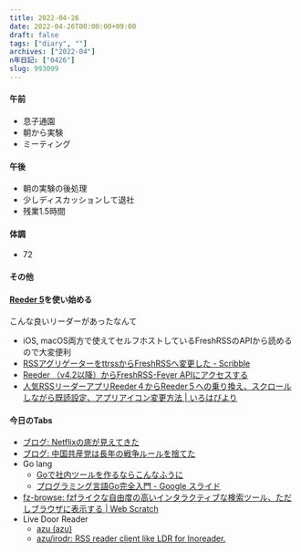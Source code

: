 ```yaml
---
title: 2022-04-26
date: 2022-04-26T00:00:00+09:00
draft: false
tags: ["diary", ""]
archives: ["2022-04"]
n年日記: ["0426"]
slug: 993099
---
```

#### 午前
- 息子通園
- 朝から実験
- ミーティング
#### 午後
- 朝の実験の後処理
- 少しディスカッションして退社
- 残業1.5時間
#### 体調
- 72
#### その他
#### [Reeder 5](https://reederapp.com/)を使い始める
こんな良いリーダーがあったなんて
- iOS, macOS両方で使えてセルフホストしているFreshRSSのAPIから読めるので大変便利
- [RSSアグリゲーターをttrssからFreshRSSへ変更した - Scribble](https://scribble.washo3.com/docker-freshrss.html)
- [Reeder （v4.2以降）からFreshRSS-Fever APIにアクセスする](https://www.mockro.jp/entry/2019/12/26/reeder-v42freshrss-fever-api/)
- [人気RSSリーダーアプリReeder４からReeder５への乗り換え、スクロールしながら既読設定、アプリアイコン変更方法 | いろはびより](https://irohabiyori.com/reeder5-transfer/)
#### 今日のTabs
- [ブログ: Netflixの底が見えてきた](https://okuranagaimo.blogspot.com/2022/04/netflix_24.html?m=1)
- [ブログ: 中国共産党は長年の戦争ルールを捨てた](https://okuranagaimo.blogspot.com/2022/04/blog-post_87.html?m=1)
- Go lang
  - [Goで社内ツールを作るならこんなふうに](https://zenn.dev/eihigh/articles/0774ddadc21eb4)
  - [プログラミング言語Go完全入門 - Google スライド](https://docs.google.com/presentation/d/1RVx8oeIMAWxbB7ZP2IcgZXnbZokjCmTUca-AbIpORGk/edit#slide=id.g4f417182ce_0_80)
- [fz-browse: fzfライクな自由度の高いインタラクティブな検索ツール、ただしブラウザに表示する | Web Scratch](https://efcl.info/2022/04/17/fz-browse/)
- Live Door Reader
  - [azu (azu)](https://github.com/azu)
  - [azu/irodr: RSS reader client like LDR for Inoreader.](https://github.com/azu/irodr)

